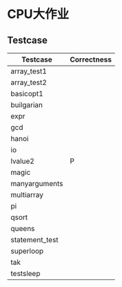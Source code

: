 #  CPU大作业

## Testcase

| Testcase       | Correctness |
| -------------- | ----------- |
| array_test1    |             |
| array_test2    |             |
| basicopt1      |             |
| builgarian     |             |
| expr           |             |
| gcd            |             |
| hanoi          |             |
| io             |             |
| lvalue2        | P           |
| magic          |             |
| manyarguments  |             |
| multiarray     |             |
| pi             |             |
| qsort          |             |
| queens         |             |
| statement_test |             |
| superloop      |             |
| tak            |             |
| testsleep      |             |